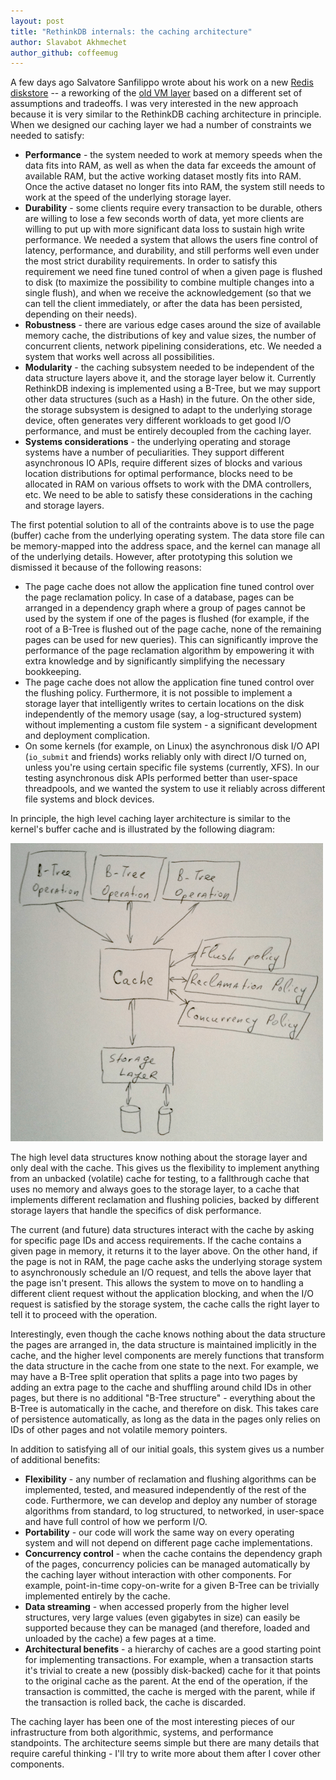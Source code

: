 ```yaml
---
layout: post
title: "RethinkDB internals: the caching architecture"
author: Slavabot Akhmechet
author_github: coffeemug
--- 
```


A few days ago Salvatore Sanfilippo wrote about his work on a new [Redis
diskstore][] -- a reworking of the [old VM layer][] based on a different set of
assumptions and tradeoffs. I was very interested in the new approach because it
is very similar to the RethinkDB caching architecture in principle. When we
designed our caching layer we had a number of constraints we needed to satisfy:
<!--more-->

[Redis diskstore]: http://groups.google.com/group/redis-db/browse_thread/thread/d444bc786689bde9
[old VM layer]: http://antirez.com/post/redis-virtual-memory-story.html

  * **Performance** - the system needed to work at memory speeds when the data
    fits into RAM, as well as when the data far exceeds the amount of available
    RAM, but the active working dataset mostly fits into RAM. Once the active
    dataset no longer fits into RAM, the system still needs to work at the
    speed of the underlying storage layer.
  * **Durability** - some clients require every transaction to be durable,
    others are willing to lose a few seconds worth of data, yet more clients
    are willing to put up with more significant data loss to sustain high write
    performance. We needed a system that allows the users fine control of
    latency, performance, and durability, and still performs well even under
    the most strict durability requirements. In order to satisfy this
    requirement we need fine tuned control of when a given page is flushed to
    disk (to maximize the possibility to combine multiple changes into a single
    flush), and when we receive the acknowledgement (so that we can tell the
    client immediately, or after the data has been persisted, depending on
    their needs).
  * **Robustness** - there are various edge cases around the size of available
    memory cache, the distributions of key and value sizes, the number of
    concurrent clients, network pipelining considerations, etc. We needed a
    system that works well across all possibilities.
  * **Modularity** - the caching subsystem needed to be independent of the data
    structure layers above it, and the storage layer below it. Currently
    RethinkDB indexing is implemented using a B-Tree, but we may support other
    data structures (such as a Hash) in the future. On the other side, the
    storage subsystem is designed to adapt to the underlying storage device,
    often generates very different workloads to get good I/O performance, and
    must be entirely decoupled from the caching layer.
  * **Systems considerations** - the underlying operating and storage systems
    have a number of peculiarities. They support different asynchronous IO
    APIs, require different sizes of blocks and various location distributions
    for optimal performance, blocks need to be allocated in RAM on various
    offsets to work with the DMA controllers, etc. We need to be able to
    satisfy these considerations in the caching and storage layers.

The first potential solution to all of the contraints above is to use the page
(buffer) cache from the underlying operating system. The data store file can be
memory-mapped into the address space, and the kernel can manage all of the
underlying details. However, after prototyping this solution we dismissed it
because of the following reasons:

  * The page cache does not allow the application fine tuned control over the
    page reclamation policy. In case of a database, pages can be arranged in a
    dependency graph where a group of pages cannot be used by the system if one
    of the pages is flushed (for example, if the root of a B-Tree is flushed
    out of the page cache, none of the remaining pages can be used for new
    queries). This can significantly improve the performance of the page
    reclamation algorithm by empowering it with extra knowledge and by
    significantly simplifying the necessary bookkeeping.
  * The page cache does not allow the application fine tuned control over the
    flushing policy. Furthermore, it is not possible to implement a storage
    layer that intelligently writes to certain locations on the disk
    independently of the memory usage (say, a log-structured system) without
    implementing a custom file system - a significant development and
    deployment complication.
  * On some kernels (for example, on Linux) the asynchronous disk I/O API
    (`io_submit` and friends) works reliably only with direct I/O turned on,
    unless you're using certain specific file systems (currently, XFS). In our
    testing asynchronous disk APIs performed better than user-space
    threadpools, and we wanted the system to use it reliably across different
    file systems and block devices.

In principle, the high level caching layer architecture is similar to the
kernel's buffer cache and is illustrated by the following diagram:

![RethinkDB internals: the caching architecture](/assets/images/posts/2011-01-06-rethinkdb-internals-the-caching-architecture-1.png)

The high level data structures know nothing about the storage layer and only
deal with the cache. This gives us the flexibility to implement anything from
an unbacked (volatile) cache for testing, to a fallthrough cache that uses no
memory and always goes to the storage layer, to a cache that implements
different reclamation and flushing policies, backed by different storage layers
that handle the specifics of disk performance.

The current (and future) data structures interact with the cache by asking for
specific page IDs and access requirements. If the cache contains a given page
in memory, it returns it to the layer above. On the other hand, if the page is
not in RAM, the page cache asks the underlying storage system to asynchronously
schedule an I/O request, and tells the above layer that the page isn't present.
This allows the system to move on to handling a different client request
without the application blocking, and when the I/O request is satisfied by the
storage system, the cache calls the right layer to tell it to proceed with the
operation.

Interestingly, even though the cache knows nothing about the data structure the
pages are arranged in, the data structure is maintained implicitly in the
cache, and the higher level components are merely functions that transform the
data structure in the cache from one state to the next. For example, we may
have a B-Tree split operation that splits a page into two pages by adding an
extra page to the cache and shuffling around child IDs in other pages, but
there is no additional "B-Tree structure" - everything about the B-Tree is
automatically in the cache, and therefore on disk. This takes care of
persistence automatically, as long as the data in the pages only relies on IDs
of other pages and not volatile memory pointers.

In addition to satisfying all of our initial goals, this system gives us a
number of additional benefits:

  * **Flexibility** - any number of reclamation and flushing algorithms can be
    implemented, tested, and measured independently of the rest of the code.
    Furthermore, we can develop and deploy any number of storage algorithms
    from standard, to log structured, to networked, in user-space and have full
    control of how we perform I/O.
  * **Portability** - our code will work the same way on every operating system
    and will not depend on different page cache implementations.
  * **Concurrency control** - when the cache contains the dependency graph of
    the pages, concurrency policies can be managed automatically by the caching
    layer without interaction with other components. For example, point-in-time
    copy-on-write for a given B-Tree can be trivially implemented entirely by
    the cache.
  * **Data streaming** - when accessed properly from the higher level
    structures, very large values (even gigabytes in size) can easily be
    supported because they can be managed (and therefore, loaded and unloaded
    by the cache) a few pages at a time.
  * **Architectural benefits** - a hierarchy of caches are a good starting
    point for implementing transactions. For example, when a transaction starts
    it's trivial to create a new (possibly disk-backed) cache for it that
    points to the original cache as the parent. At the end of the operation, if
    the transaction is committed, the cache is merged with the parent, while if
    the transaction is rolled back, the cache is discarded.

The caching layer has been one of the most interesting pieces of our
infrastructure from both algorithmic, systems, and performance standpoints.
The architecture seems simple but there are many details that require careful
thinking - I'll try to write more about them after I cover other components.
